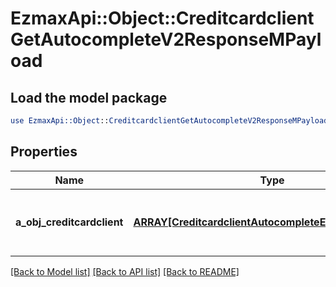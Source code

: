 # EzmaxApi::Object::CreditcardclientGetAutocompleteV2ResponseMPayload

## Load the model package
```perl
use EzmaxApi::Object::CreditcardclientGetAutocompleteV2ResponseMPayload;
```

## Properties
Name | Type | Description | Notes
------------ | ------------- | ------------- | -------------
**a_obj_creditcardclient** | [**ARRAY[CreditcardclientAutocompleteElementResponse]**](CreditcardclientAutocompleteElementResponse.md) | An array of Creditcardclient autocomplete element response. | 

[[Back to Model list]](../README.md#documentation-for-models) [[Back to API list]](../README.md#documentation-for-api-endpoints) [[Back to README]](../README.md)


